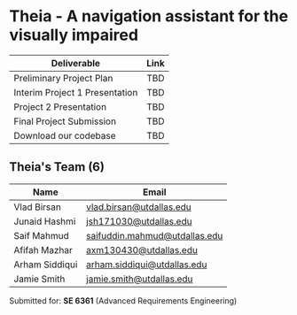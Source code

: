 # Theia - A navigation assistant for the visually impaired

| Deliverable                    | Link |
|--------------------------------|------|
| Preliminary Project Plan       | TBD  |
| Interim Project 1 Presentation | TBD  |
| Project 2 Presentation         | TBD  |
| Final Project Submission       | TBD  |
| Download our codebase          | TBD  |

## Theia's Team (6)

| Name           | Email                                                                 |
|----------------|-----------------------------------------------------------------------|
| Vlad Birsan    | [vlad.birsan@utdallas.edu](mailto:vlad.birsan@utdallas.edu)           |
| Junaid Hashmi  | [jsh171030@utdallas.edu](mailto:jsh171030@utdallas.edu)               |
| Saif Mahmud    | [saifuddin.mahmud@utdallas.edu](mailto:saifuddin.mahmud@utdallas.edu) |
| Afifah Mazhar  | [axm130430@utdallas.edu](mailto:axm130430@utdallas.edu)               |
| Arham Siddiqui | [arham.siddiqui@utdallas.edu](mailto:arham.siddiqui@utdallas.edu)     |
| Jamie Smith    | [jamie.smith@utdallas.edu](mailto:jamie.smith@utdallas.edu)           |

Submitted for: **SE 6361** (Advanced Requirements Engineering)
